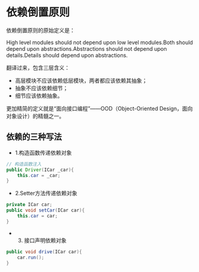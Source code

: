 # 依赖倒置原则

依赖倒置原则的原始定义是：

High level modules should not depend upon low level modules.Both should depend upon abstractions.Abstractions should not depend upon details.Details should depend upon abstractions.

翻译过来，包含三层含义：

* 高层模块不应该依赖低层模块，两者都应该依赖其抽象；
* 抽象不应该依赖细节；
* 细节应该依赖抽象。

更加精简的定义就是“面向接口编程”——OOD（Object-Oriented Design，面向对象设计）的精髓之一。

## 依赖的三种写法

* 1.构造函数传递依赖对象

```java
// 构造函数注入
public Driver(ICar _car){               
    this.car = _car;      
}
```

* 2.Setter方法传递依赖对象

```java 
private ICar car;       
public void setCar(ICar car){              
    this.car = car;      
}
```

* 3. 接口声明依赖对象

```java 
public void drive(ICar car){              
    car.run();      
}
```